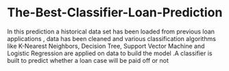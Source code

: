 # The-Best-Classifier-Loan-Prediction
In this prediction a historical data set has been loaded from previous loan applications , data has been cleaned and various classification algorithms like K-Nearest Neighbors, Decision Tree, Support Vector Machine and Logistic Regression are applied on data to build the model .A classifier is built to predict whether a loan case will be paid off or not
